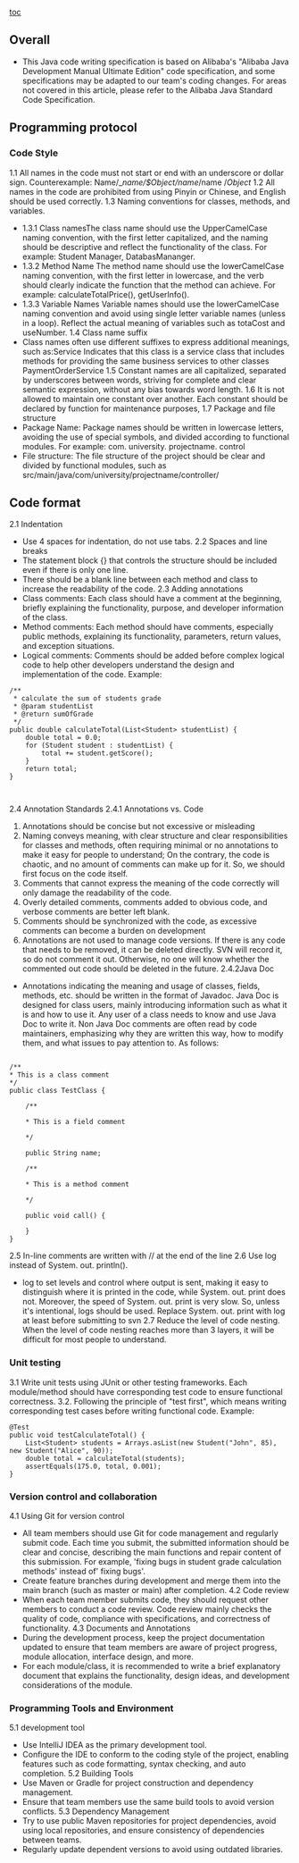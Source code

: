 
[toc](List)
## Overall
- This Java code writing specification is based on Alibaba's "Alibaba Java Development Manual Ultimate Edition" code specification, and some specifications may be adapted to our team's coding changes.  For areas not covered in this article, please refer to the Alibaba Java Standard Code Specification. 

## Programming protocol 
### Code Style 
1.1 All names in the code must not start or end with an underscore or dollar sign.  Counterexample:  Name/__name/$Object/name_/name $/Object$ 
1.2 All names in the code are prohibited from using Pinyin or Chinese, and English should be used correctly. 
1.3 Naming conventions for classes, methods, and variables. 
- 1.3.1 Class namesThe class name should use the UpperCamelCase naming convention, with the first letter capitalized, and the naming should be descriptive and reflect the functionality of the class.  For example: Student Manager, DatabasMananger. 
- 1.3.2 Method Name 
   The method name should use the lowerCamelCase naming convention, with the first letter in lowercase, and the verb should clearly indicate the function that the method can achieve.  For example: calculateTotalPrice(), getUserInfo(). 
- 1.3.3 Variable Names 
  Variable names should use the lowerCamelCase naming convention and avoid using single letter variable names (unless in a loop).  Reflect the actual meaning of variables such as totaCost and useNumber. 
1.4 Class name suffix 
- Class names often use different suffixes to express additional meanings, such as:Service 	Indicates that this class is a service class that includes methods for providing the same business services to other classes 	PaymentOrderService
1.5 Constant names are all capitalized, separated by underscores between words, striving for complete and clear semantic expression, without any bias towards word length. 
1.6 It is not allowed to maintain one constant over another. Each constant should be declared by function for maintenance purposes, 
1.7 Package and file structure 
- Package Name: Package names should be written in lowercase letters, avoiding the use of special symbols, and divided according to functional modules.  For example: com. university. projectname. control 
- File structure: The file structure of the project should be clear and divided by functional modules, such as src/main/java/com/university/projectname/controller/ 
## Code format 
2.1 Indentation 
- Use 4 spaces for indentation, do not use tabs. 
2.2	Spaces and line breaks 
- The statement block {} that controls the structure should be included even if there is only one line. 
- There should be a blank line between each method and class to increase the readability of the code. 
2.3	Adding annotations 
- Class comments: Each class should have a comment at the beginning, briefly explaining the functionality, purpose, and developer information of the class. 
- Method comments: Each method should have comments, especially public methods, explaining its functionality, parameters, return values, and exception situations. 
- Logical comments: Comments should be added before complex logical code to help other developers understand the design and implementation of the code. 
Example: 


```
/** 
 * calculate the sum of students grade 
 * @param studentList 
 * @return sumOfGrade 
 */ 
public double calculateTotal(List<Student> studentList) { 
    double total = 0.0; 
    for (Student student : studentList) { 
        total += student.getScore(); 
    } 
    return total; 
} 



```


2.4 Annotation Standards 
      2.4.1 Annotations vs. Code 
1. Annotations should be concise but not excessive or misleading 
2. Naming conveys meaning, with clear structure and clear responsibilities for classes and methods, often requiring minimal or no annotations to make it easy for people to understand;  On the contrary, the code is chaotic, and no amount of comments can make up for it.  So, we should first focus on the code itself. 
3. Comments that cannot express the meaning of the code correctly will only damage the readability of the code. 
4. Overly detailed comments, comments added to obvious code, and verbose comments are better left blank. 
5. Comments should be synchronized with the code, as excessive comments can become a burden on development 
6. Annotations are not used to manage code versions. If there is any code that needs to be removed, it can be deleted directly. SVN will record it, so do not comment it out. Otherwise, no one will know whether the commented out code should be deleted in the future. 
2.4.2Java Doc 

- Annotations indicating the meaning and usage of classes, fields, methods, etc. should be written in the format of Javadoc.  Java Doc is designed for class users, mainly introducing information such as what it is and how to use it.  Any user of a class needs to know and use Java Doc to write it.  Non Java Doc comments are often read by code maintainers, emphasizing why they are written this way, how to modify them, and what issues to pay attention to.  As follows: 

```

/** 
* This is a class comment 
*/ 
public class TestClass { 

    /** 

    * This is a field comment 

    */ 

    public String name; 

    /** 

    * This is a method comment 

    */ 

    public void call() { 

    } 
}

```
2.5  In-line comments are written with // at the end of the line
2.6 Use log instead of System. out. println(). 
- log to set levels and control where output is sent, making it easy to distinguish where it is printed in the code, while System. out. print does not. Moreover, the speed of System. out. print is very slow.  So, unless it's intentional, logs should be used.  Replace System. out. print with log at least before submitting to svn 
2.7 Reduce the level of code nesting. When the level of code nesting reaches more than 3 layers, it will be difficult for most people to understand. 
### Unit testing 
3.1 Write unit tests using JUnit or other testing frameworks.  Each module/method should have corresponding test code to ensure functional correctness. 
3.2. Following the principle of "test first", which means writing corresponding test cases before writing functional code. 
Example: 
```
@Test 
public void testCalculateTotal() { 
    List<Student> students = Arrays.asList(new Student("John", 85), new Student("Alice", 90)); 
    double total = calculateTotal(students); 
    assertEquals(175.0, total, 0.001); 
} 
```

### Version control and collaboration 
4.1 Using Git for version control 
- All team members should use Git for code management and regularly submit code. 
Each time you submit, the submitted information should be clear and concise, describing the main functions and repair content of this submission.  For example, 'fixing bugs in student grade calculation methods' instead of' fixing bugs'. 
- Create feature branches during development and merge them into the main branch (such as master or main) after completion. 
4.2 Code review 
 - When each team member submits code, they should request other members to conduct a code review.  Code review mainly checks the quality of code, compliance with specifications, and correctness of functionality. 
4.3 Documents and Annotations 
-  During the development process, keep the project documentation updated to ensure that team members are aware of project progress, module allocation, interface design, and more. 
-  For each module/class, it is recommended to write a brief explanatory document that explains the functionality, design ideas, and development considerations of the module. 
### Programming Tools and Environment 
5.1 development tool 
 -  Use IntelliJ IDEA as the primary development tool. 
 - Configure the IDE to conform to the coding style of the project, enabling features such as code formatting, syntax checking, and auto completion. 
5.2 Building Tools 
-  Use Maven or Gradle for project construction and dependency management. 
-  Ensure that team members use the same build tools to avoid version conflicts. 
5.3 Dependency Management 
- Try to use public Maven repositories for project dependencies, avoid using local repositories, and ensure consistency of dependencies between teams. 
- Regularly update dependent versions to avoid using outdated libraries.
